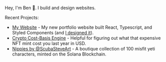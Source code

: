 <!--
**benhurley/benhurley** is a ✨ _special_ ✨ repository because its `README.md` (this file) appears on your GitHub profile. 
-->

Hey, I'm Ben 👋. I build and design websites.

Recent Projects:
- [My Website](https://justben.fyi) - My new portfolio website built React, Typescript, and Styled Components (and [I designed it](https://www.figma.com/file/nDKHo006pyCyPuOlweSIFZ/Design-System?node-id=0%3A1&t=n5H7ynu73OUXOcV6-1)).
- [Crypto Cost-Basis Engine](https://cryptocost.netlify.app/) - Helpful for figuring out what that expensive NFT mint cost you last year in USD.
- [Nippies by @ScubaSteveArt](https://nippi.es) - A boutique collection of 100 misfit yeti characters, minted on the Solana Blockchain.
